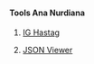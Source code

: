 #### Tools Ana Nurdiana

1. [IG Hastag](/tools/ig-hastag-generator.html)

2. [JSON Viewer](/tools/json-viewer.html)
